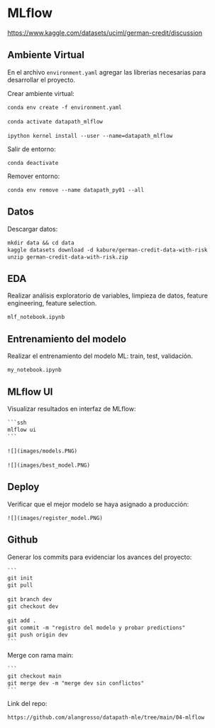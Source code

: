 # **MLflow**

https://www.kaggle.com/datasets/uciml/german-credit/discussion

## **Ambiente Virtual**

En el archivo `environment.yaml` agregar las librerias necesarias para desarrollar el proyecto.

Crear ambiente virtual:

    conda env create -f environment.yaml

    conda activate datapath_mlflow

    ipython kernel install --user --name=datapath_mlflow
    
Salir de entorno:
    
    conda deactivate

Remover entorno:

    conda env remove --name datapath_py01 --all

## **Datos**

Descargar datos:

    mkdir data && cd data
    kaggle datasets download -d kabure/german-credit-data-with-risk
    unzip german-credit-data-with-risk.zip

## **EDA**

Realizar análisis exploratorio de variables, limpieza de datos, feature engineering, feature selection.

    mlf_notebook.ipynb

## **Entrenamiento del modelo**

Realizar el entrenamiento del modelo ML: train, test, validación.

    my_notebook.ipynb

## **MLflow UI**

Visualizar resultados en interfaz de MLflow:

    ```ssh
    mlflow ui
    ```

    ![](images/models.PNG)

    ![](images/best_model.PNG)

## **Deploy**

Verificar que el mejor modelo se haya asignado a producción:

    ![](images/register_model.PNG)

## **Github**

Generar los commits para evidenciar los avances del proyecto:

    ```
    git init
    git pull

    git branch dev
    git checkout dev

    git add .
    git commit -m "registro del modelo y probar predictions"
    git push origin dev
    ```

Merge con rama main:

    ```
    git checkout main
    git merge dev -m "merge dev sin conflictos"
    ```

Link del repo:

    https://github.com/alangrosso/datapath-mle/tree/main/04-mlflow